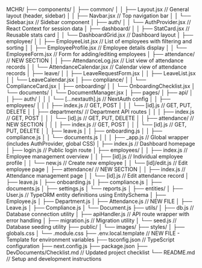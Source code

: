 MCHR/
├── components/
│   ├── common/
│   │   ├── Layout.jsx               // General layout (header, sidebar)
│   │   ├── Navbar.jsx               // Top navigation bar
│   │   └── Sidebar.jsx               // Sidebar component
│   ├── auth/
│   │   └── AuthProvider.jsx         // React Context for session data
│   ├── dashboard/
│   │   ├── StatCard.jsx             // Reusable stats card
│   │   └── DashboardGrid.jsx        // Dashboard layout
│   ├── employee/
│   │   ├── EmployeeList.jsx         // List of employees with filtering and sorting
│   │   ├── EmployeeProfile.jsx      // Employee details display
│   │   └── EmployeeForm.jsx         // Form for adding/editing employees
│   ├── attendance/                  // NEW SECTION
│   │   ├── AttendanceLog.jsx        // List view of attendance records
│   │   └── AttendanceCalendar.jsx   // Calendar view of attendance records
│   ├── leave/
│   │   ├── LeaveRequestForm.jsx
│   │   ├── LeaveList.jsx
│   │   └── LeaveCalendar.jsx
│   ├── compliance/
│   │   └── ComplianceCard.jsx
│   ├── onboarding/
│   │   └── OnboardingChecklist.jsx
│   └── documents/
│       └── DocumentManager.jsx
│
├── pages/
│   ├── api/
│   │   ├── auth/
│   │   │   └── [...nextauth].js     // NextAuth config
│   │   ├── employees/
│   │   │   ├── index.js             // GET, POST
│   │   │   └── [id].js              // GET, PUT, DELETE
│   │   ├── departments/             // Department API routes
│   │   │   ├── index.js             // GET, POST
│   │   │   └── [id].js              // GET, PUT, DELETE
│   │   ├── attendance/              // NEW SECTION
│   │   │   ├── index.js             // GET, POST
│   │   │   └── [id].js              // GET, PUT, DELETE
│   │   ├── leave.js
│   │   ├── onboarding.js
│   │   ├── compliance.js
│   │   └── documents.js
│   │
│   ├── _app.js                      // Global wrapper (includes AuthProvider, global CSS)
│   ├── index.js                     // Dashboard homepage
│   ├── login.js                     // Public login route
│   ├── employees/
│   │   ├── index.js                 // Employee management overview
│   │   ├── [id].js                  // Individual employee profile
│   │   └── new.js                   // Create new employee
│   │   └── [id]/edit.js              // Edit employee page
│   ├── attendance/                  // NEW SECTION
│   │   ├── index.js                 // Attendance management page
│   │   └── [id].js                  // Edit attendance record
│   ├── leave.js
│   ├── onboarding.js
│   ├── compliance.js
│   ├── documents.js
│   ├── settings.js
│   └── reports.js
│
├── entities/
│   ├── User.js                      // TypeORM entity definitions using EntitySchema
│   ├── Employee.js
│   ├── Department.js
│   ├── Attendance.js                // NEW FILE
│   ├── Leave.js
│   ├── Compliance.js
│   └── Document.js
├── utils/
│   ├── db.js                        // Database connection utility
│   ├── apiHandler.js                // API route wrapper with error handling
│   ├── migration.js                 // Migration utility
│   └── seed.js                      // Database seeding utility
├── public/
│   └── images/
├── styles/
│   ├── globals.css
│   └── <module-specific>.module.css
├── .env.local.template              // NEW FILE - Template for environment variables
├── tsconfig.json                    // TypeScript configuration
├── next.config.js
├── package.json
├── DevDocuments/Checklist.md                     // Updated project checklist
└── README.md                        // Setup and development instructions